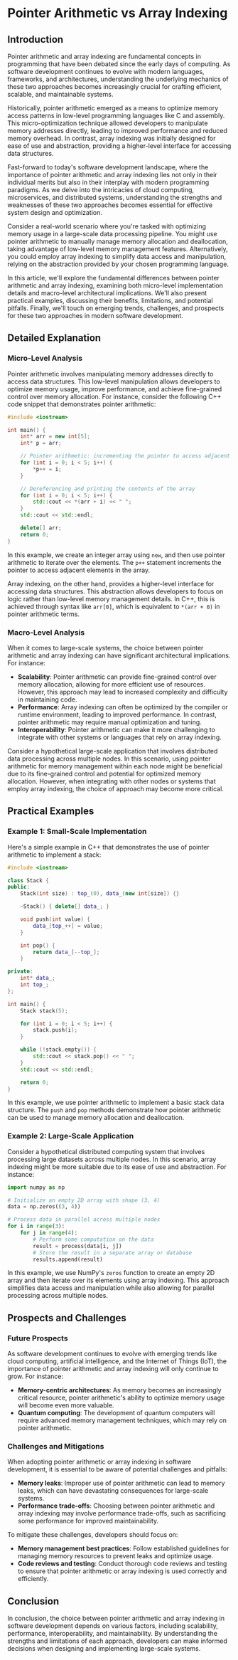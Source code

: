 # Pointer Arithmetic vs Array Indexing
## Introduction
Pointer arithmetic and array indexing are fundamental concepts in programming that have been debated since the early days of computing. As software development continues to evolve with modern languages, frameworks, and architectures, understanding the underlying mechanics of these two approaches becomes increasingly crucial for crafting efficient, scalable, and maintainable systems.

Historically, pointer arithmetic emerged as a means to optimize memory access patterns in low-level programming languages like C and assembly. This micro-optimization technique allowed developers to manipulate memory addresses directly, leading to improved performance and reduced memory overhead. In contrast, array indexing was initially designed for ease of use and abstraction, providing a higher-level interface for accessing data structures.

Fast-forward to today's software development landscape, where the importance of pointer arithmetic and array indexing lies not only in their individual merits but also in their interplay with modern programming paradigms. As we delve into the intricacies of cloud computing, microservices, and distributed systems, understanding the strengths and weaknesses of these two approaches becomes essential for effective system design and optimization.

Consider a real-world scenario where you're tasked with optimizing memory usage in a large-scale data processing pipeline. You might use pointer arithmetic to manually manage memory allocation and deallocation, taking advantage of low-level memory management features. Alternatively, you could employ array indexing to simplify data access and manipulation, relying on the abstraction provided by your chosen programming language.

In this article, we'll explore the fundamental differences between pointer arithmetic and array indexing, examining both micro-level implementation details and macro-level architectural implications. We'll also present practical examples, discussing their benefits, limitations, and potential pitfalls. Finally, we'll touch on emerging trends, challenges, and prospects for these two approaches in modern software development.

## Detailed Explanation
### Micro-Level Analysis

Pointer arithmetic involves manipulating memory addresses directly to access data structures. This low-level manipulation allows developers to optimize memory usage, improve performance, and achieve fine-grained control over memory allocation. For instance, consider the following C++ code snippet that demonstrates pointer arithmetic:
```cpp
#include <iostream>

int main() {
    int* arr = new int[5];
    int* p = arr;

    // Pointer arithmetic: incrementing the pointer to access adjacent elements
    for (int i = 0; i < 5; i++) {
        *p++ = i;
    }

    // Dereferencing and printing the contents of the array
    for (int i = 0; i < 5; i++) {
        std::cout << *(arr + i) << " ";
    }
    std::cout << std::endl;

    delete[] arr;
    return 0;
}
```
In this example, we create an integer array using `new`, and then use pointer arithmetic to iterate over the elements. The `p++` statement increments the pointer to access adjacent elements in the array.

Array indexing, on the other hand, provides a higher-level interface for accessing data structures. This abstraction allows developers to focus on logic rather than low-level memory management details. In C++, this is achieved through syntax like `arr[0]`, which is equivalent to `*(arr + 0)` in pointer arithmetic terms.

### Macro-Level Analysis

When it comes to large-scale systems, the choice between pointer arithmetic and array indexing can have significant architectural implications. For instance:

* **Scalability**: Pointer arithmetic can provide fine-grained control over memory allocation, allowing for more efficient use of resources. However, this approach may lead to increased complexity and difficulty in maintaining code.
* **Performance**: Array indexing can often be optimized by the compiler or runtime environment, leading to improved performance. In contrast, pointer arithmetic may require manual optimization and tuning.
* **Interoperability**: Pointer arithmetic can make it more challenging to integrate with other systems or languages that rely on array indexing.

Consider a hypothetical large-scale application that involves distributed data processing across multiple nodes. In this scenario, using pointer arithmetic for memory management within each node might be beneficial due to its fine-grained control and potential for optimized memory allocation. However, when integrating with other nodes or systems that employ array indexing, the choice of approach may become more critical.

## Practical Examples
### Example 1: Small-Scale Implementation

Here's a simple example in C++ that demonstrates the use of pointer arithmetic to implement a stack:
```cpp
#include <iostream>

class Stack {
public:
    Stack(int size) : top_(0), data_(new int[size]) {}

    ~Stack() { delete[] data_; }

    void push(int value) {
        data_[top_++] = value;
    }

    int pop() {
        return data_[--top_];
    }

private:
    int* data_;
    int top_;
};

int main() {
    Stack stack(5);

    for (int i = 0; i < 5; i++) {
        stack.push(i);
    }

    while (!stack.empty()) {
        std::cout << stack.pop() << " ";
    }
    std::cout << std::endl;

    return 0;
}
```
In this example, we use pointer arithmetic to implement a basic stack data structure. The `push` and `pop` methods demonstrate how pointer arithmetic can be used to manage memory allocation and deallocation.

### Example 2: Large-Scale Application

Consider a hypothetical distributed computing system that involves processing large datasets across multiple nodes. In this scenario, array indexing might be more suitable due to its ease of use and abstraction. For instance:
```python
import numpy as np

# Initialize an empty 2D array with shape (3, 4)
data = np.zeros((3, 4))

# Process data in parallel across multiple nodes
for i in range(3):
    for j in range(4):
        # Perform some computation on the data
        result = process(data[i, j])
        # Store the result in a separate array or database
        results.append(result)
```
In this example, we use NumPy's `zeros` function to create an empty 2D array and then iterate over its elements using array indexing. This approach simplifies data access and manipulation while also allowing for parallel processing across multiple nodes.

## Prospects and Challenges
### Future Prospects

As software development continues to evolve with emerging trends like cloud computing, artificial intelligence, and the Internet of Things (IoT), the importance of pointer arithmetic and array indexing will only continue to grow. For instance:

* **Memory-centric architectures**: As memory becomes an increasingly critical resource, pointer arithmetic's ability to optimize memory usage will become even more valuable.
* **Quantum computing**: The development of quantum computers will require advanced memory management techniques, which may rely on pointer arithmetic.

### Challenges and Mitigations

When adopting pointer arithmetic or array indexing in software development, it is essential to be aware of potential challenges and pitfalls:

* **Memory leaks**: Improper use of pointer arithmetic can lead to memory leaks, which can have devastating consequences for large-scale systems.
* **Performance trade-offs**: Choosing between pointer arithmetic and array indexing may involve performance trade-offs, such as sacrificing some performance for improved maintainability.

To mitigate these challenges, developers should focus on:

* **Memory management best practices**: Follow established guidelines for managing memory resources to prevent leaks and optimize usage.
* **Code reviews and testing**: Conduct thorough code reviews and testing to ensure that pointer arithmetic or array indexing is used correctly and efficiently.

## Conclusion

In conclusion, the choice between pointer arithmetic and array indexing in software development depends on various factors, including scalability, performance, interoperability, and maintainability. By understanding the strengths and limitations of each approach, developers can make informed decisions when designing and implementing large-scale systems.